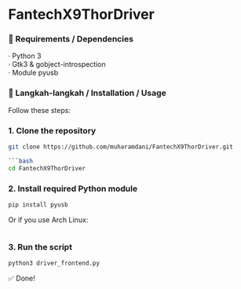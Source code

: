 # FantechX9ThorDriver

### 🔧 Requirements / Dependencies

· Python 3  
· Gtk3 & gobject-introspection  
· Module pyusb  

### 🚀 Langkah-langkah / Installation / Usage

Follow these steps:

### 1. Clone the repository
```bash
git clone https://github.com/muharamdani/FantechX9ThorDriver.git

```bash
cd FantechX9ThorDriver
```

### 2. Install required Python module  
```bash
pip install pyusb
```
Or if you use Arch Linux: 
```bash yay -S python-pyusb
```

### 3. Run the script  
```bash
python3 driver_frontend.py
```

✅ Done!

